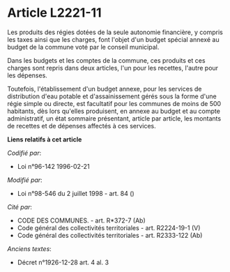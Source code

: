 # Article L2221-11

Les produits des régies dotées de la seule autonomie financière, y compris les taxes ainsi que les charges, font l'objet d'un
budget spécial annexé au budget de la commune voté par le conseil municipal.

Dans les budgets et les comptes de la commune, ces produits et ces charges sont repris dans deux articles, l'un pour les
recettes, l'autre pour les dépenses.

Toutefois, l'établissement d'un budget annexe, pour les services de distribution d'eau potable et d'assainissement gérés sous
la forme d'une régie simple ou directe, est facultatif pour les communes de moins de 500 habitants, dès lors qu'elles
produisent, en annexe au budget et au compte administratif, un état sommaire présentant, article par article, les montants de
recettes et de dépenses affectés à ces services.

**Liens relatifs à cet article**

_Codifié par_:

  - Loi n°96-142 1996-02-21

_Modifié par_:

  - Loi n°98-546 du 2 juillet 1998 - art. 84 ()

_Cité par_:

  - CODE DES COMMUNES. - art. R*372-7 (Ab)
  - Code général des collectivités territoriales - art. R2224-19-1 (V)
  - Code général des collectivités territoriales - art. R2333-122 (Ab)

_Anciens textes_:

  - Décret n°1926-12-28 art. 4 al. 3
